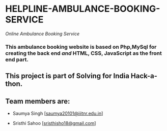 # HELPLINE-AMBULANCE-BOOKING-SERVICE
*Online Ambulance Booking Service*


### This ambulance booking website is based on Php,MySql for creating the back end *and* HTML, CSS, JavaScript as the front end part. 

## This project is part of Solving for India Hack-a-thon.

## Team members are:

* Saumya Singh [saumya20101@iiitnr.edu.in]
 
* Sristhi Sahoo [sristhisho18@gmail.com]

